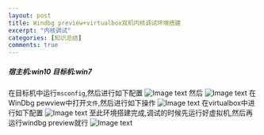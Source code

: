 ```yaml
---
layout: post
title: Windbg preview+virtualbox双机内核调试环境搭建
excerpt: "内核调试"
categories: [知识总结]
comments: true
---
```

##### 宿主机:win10 目标机:win7
在目标机中运行`msconfig`,然后进行如下配置
![Image text](https://raw.githubusercontent.com/snappyJack/snappyjack.github.io/master/img/宿主机配置.png)
然后
![Image text](https://raw.githubusercontent.com/snappyJack/snappyjack.github.io/master/img/宿主机配置2.png)
在WinDbg pewview中打开`文件`,然后进行如下操作
![Image text](https://raw.githubusercontent.com/snappyJack/snappyjack.github.io/master/img/windbgpreview配置.png)
在virtualbox中进行如下配置
![Image text](https://raw.githubusercontent.com/snappyJack/snappyjack.github.io/master/img/virtualbox配置.png)
至此环境搭建完成,调试的时候先运行好虚拟机,然后再运行windbg preview就行
![Image text](https://raw.githubusercontent.com/snappyJack/snappyjack.github.io/master/img/运行画面.png)

